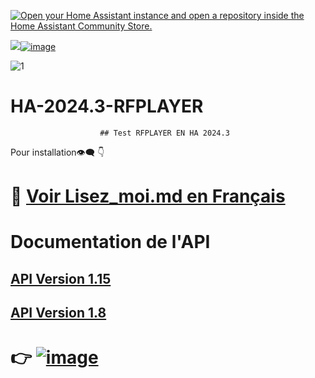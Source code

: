 
[![Open your Home Assistant instance and open a repository inside the Home Assistant Community Store.](https://my.home-assistant.io/badges/hacs_repository.svg)](https://my.home-assistant.io/redirect/hacs_repository/?owner=Doubledom45&repository=HA-2024.3-RFPLAYER&category=integration)

![](https://img.shields.io/badge/Forum%20Fr-3A80E0?style=plastic)[![image](https://github.com/Doubledom45/HA-2024.3-RFPLAYER/assets/97252459/814d4713-fa87-477f-87fe-81ba82315bc5)](https://forum.hacf.fr/)


![1](https://github.com/Doubledom45/HA-2024.3-RFPLAYER/assets/97252459/6b4f6937-2cb5-4483-a4dd-5de4a2b3fb7c)

# HA-2024.3-RFPLAYER
						## Test RFPLAYER EN HA 2024.3
      
Pour installation👁‍🗨 👇
# 🔎 [Voir Lisez_moi.md en Français](https://github.com/Doubledom45/HA-2024.3-RFPLAYER/blob/main/Lisez_moi.md)

  

# Documentation de  l'API
## [API Version 1.15](https://github.com/Doubledom45/HA-2024.3-RFPLAYER/blob/main/Information/Specifications%20API%20RFPLAYER%20V1.15%20.pdf)



## [API Version 1.8](https://github.com/Doubledom45/HA-2024.3-RFPLAYER/blob/main/Information/rfplayer_api_v1.8.pdf)


 # 👉 [![image](https://github.com/Doubledom45/HA-2024.3-RFPLAYER/assets/97252459/000d42cf-7ae3-4a47-acae-1d329326c481)](https://forum.hacf.fr/t/utilisateur-rfplayer-version-beta-en-cours-16-voir-new/8649/329)
